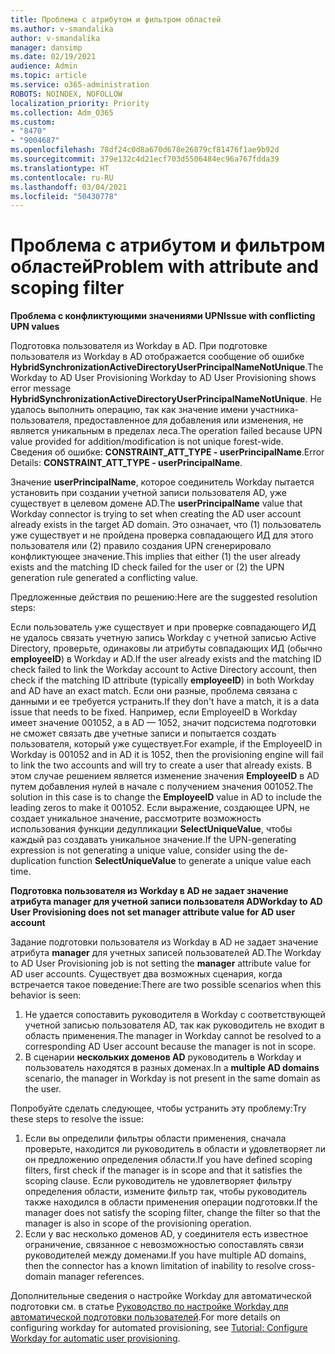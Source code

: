 ```yaml
---
title: Проблема с атрибутом и фильтром областей
ms.author: v-smandalika
author: v-smandalika
manager: dansimp
ms.date: 02/19/2021
audience: Admin
ms.topic: article
ms.service: o365-administration
ROBOTS: NOINDEX, NOFOLLOW
localization_priority: Priority
ms.collection: Adm_O365
ms.custom:
- "8470"
- "9004687"
ms.openlocfilehash: 78df24c0d8a670d678e26879cf81476f1ae9b92d
ms.sourcegitcommit: 379e132c4d21ecf703d5506484ec96a767fdda39
ms.translationtype: HT
ms.contentlocale: ru-RU
ms.lasthandoff: 03/04/2021
ms.locfileid: "50430778"
---
```

# <a name="problem-with-attribute-and-scoping-filter"></a><span data-ttu-id="8df91-102">Проблема с атрибутом и фильтром областей</span><span class="sxs-lookup"><span data-stu-id="8df91-102">Problem with attribute and scoping filter</span></span>

<span data-ttu-id="8df91-103">**Проблема с конфликтующими значениями UPN**</span><span class="sxs-lookup"><span data-stu-id="8df91-103">**Issue with conflicting UPN values**</span></span>

<span data-ttu-id="8df91-104">Подготовка пользователя из Workday в AD. При подготовке пользователя из Workday в AD отображается сообщение об ошибке **HybridSynchronizationActiveDirectoryUserPrincipalNameNotUnique**.</span><span class="sxs-lookup"><span data-stu-id="8df91-104">The Workday to AD User Provisioning Workday to AD User Provisioning shows error message **HybridSynchronizationActiveDirectoryUserPrincipalNameNotUnique**.</span></span> <span data-ttu-id="8df91-105">Не удалось выполнить операцию, так как значение имени участника-пользователя, предоставленное для добавления или изменения, не является уникальным в пределах леса.</span><span class="sxs-lookup"><span data-stu-id="8df91-105">The operation failed because UPN value provided for addition/modification is not unique forest-wide.</span></span> <span data-ttu-id="8df91-106">Сведения об ошибке: **CONSTRAINT_ATT_TYPE - userPrincipalName**.</span><span class="sxs-lookup"><span data-stu-id="8df91-106">Error Details: **CONSTRAINT_ATT_TYPE - userPrincipalName**.</span></span>

<span data-ttu-id="8df91-107">Значение **userPrincipalName**, которое соединитель Workday пытается установить при создании учетной записи пользователя AD, уже существует в целевом домене AD.</span><span class="sxs-lookup"><span data-stu-id="8df91-107">The **userPrincipalName** value that Workday connector is trying to set when creating the AD user account already exists in the target AD domain.</span></span> <span data-ttu-id="8df91-108">Это означает, что (1) пользователь уже существует и не пройдена проверка совпадающего ИД для этого пользователя или (2) правило создания UPN сгенерировало конфликтующее значение.</span><span class="sxs-lookup"><span data-stu-id="8df91-108">This implies that either (1) the user already exists and the matching ID check failed for the user or (2) the UPN generation rule generated a conflicting value.</span></span>

<span data-ttu-id="8df91-109">Предложенные действия по решению:</span><span class="sxs-lookup"><span data-stu-id="8df91-109">Here are the suggested resolution steps:</span></span>

<span data-ttu-id="8df91-110">Если пользователь уже существует и при проверке совпадающего ИД не удалось связать учетную запись Workday с учетной записью Active Directory, проверьте, одинаковы ли атрибуты совпадающих ИД (обычно **employeeID**) в Workday и AD.</span><span class="sxs-lookup"><span data-stu-id="8df91-110">If the user already exists and the matching ID check failed to link the Workday account to Active Directory account, then check if the matching ID attribute (typically **employeeID**) in both Workday and AD have an exact match.</span></span> <span data-ttu-id="8df91-111">Если они разные, проблема связана с данными и ее требуется устранить.</span><span class="sxs-lookup"><span data-stu-id="8df91-111">If they don't have a match, it is a data issue that needs to be fixed.</span></span> <span data-ttu-id="8df91-112">Например, если EmployeeID в Workday имеет значение 001052, а в AD — 1052, значит подсистема подготовки не сможет связать две учетные записи и попытается создать пользователя, который уже существует.</span><span class="sxs-lookup"><span data-stu-id="8df91-112">For example, if the EmployeeID in Workday is 001052 and in AD it is 1052, then the provisioning engine will fail to link the two accounts and will try to create a user that already exists.</span></span> <span data-ttu-id="8df91-113">В этом случае решением является изменение значения **EmployeeID** в AD путем добавления нулей в начале с получением значения 001052.</span><span class="sxs-lookup"><span data-stu-id="8df91-113">The solution in this case is to change the **EmployeeID** value in AD to include the leading zeros to make it 001052.</span></span>
<span data-ttu-id="8df91-114">Если выражение, создающее UPN, не создает уникальное значение, рассмотрите возможность использования функции дедупликации **SelectUniqueValue**, чтобы каждый раз создавать уникальное значение.</span><span class="sxs-lookup"><span data-stu-id="8df91-114">If the UPN-generating expression is not generating a unique value, consider using the de-duplication function **SelectUniqueValue** to generate a unique value each time.</span></span>

<span data-ttu-id="8df91-115">**Подготовка пользователя из Workday в AD не задает значение атрибута manager для учетной записи пользователя AD**</span><span class="sxs-lookup"><span data-stu-id="8df91-115">**Workday to AD User Provisioning does not set manager attribute value for AD user account**</span></span>

<span data-ttu-id="8df91-116">Задание подготовки пользователя из Workday в AD не задает значение атрибута **manager** для учетных записей пользователей AD.</span><span class="sxs-lookup"><span data-stu-id="8df91-116">The Workday to AD User Provisioning job is not setting the **manager** attribute value for AD user accounts.</span></span> <span data-ttu-id="8df91-117">Существует два возможных сценария, когда встречается такое поведение:</span><span class="sxs-lookup"><span data-stu-id="8df91-117">There are two possible scenarios when this behavior is seen:</span></span>

1. <span data-ttu-id="8df91-118">Не удается сопоставить руководителя в Workday с соответствующей учетной записью пользователя AD, так как руководитель не входит в область применения.</span><span class="sxs-lookup"><span data-stu-id="8df91-118">The manager in Workday cannot be resolved to a corresponding AD User account because the manager is not in scope.</span></span>
2. <span data-ttu-id="8df91-119">В сценарии **нескольких доменов AD** руководитель в Workday и пользователь находятся в разных доменах.</span><span class="sxs-lookup"><span data-stu-id="8df91-119">In a **multiple AD domains** scenario, the manager in Workday is not present in the same domain as the user.</span></span>

<span data-ttu-id="8df91-120">Попробуйте сделать следующее, чтобы устранить эту проблему:</span><span class="sxs-lookup"><span data-stu-id="8df91-120">Try these steps to resolve the issue:</span></span>

1. <span data-ttu-id="8df91-121">Если вы определили фильтры области применения, сначала проверьте, находится ли руководитель в области и удовлетворяет ли он предложению определения области.</span><span class="sxs-lookup"><span data-stu-id="8df91-121">If you have defined scoping filters, first check if the manager is in scope and that it satisfies the scoping clause.</span></span> <span data-ttu-id="8df91-122">Если руководитель не удовлетворяет фильтру определения области, измените фильтр так, чтобы руководитель также находился в области применения операции подготовки.</span><span class="sxs-lookup"><span data-stu-id="8df91-122">If the manager does not satisfy the scoping filter, change the filter so that the manager is also in scope of the provisioning operation.</span></span>
2. <span data-ttu-id="8df91-123">Если у вас несколько доменов AD, у соединителя есть известное ограничение, связанное с невозможностью сопоставлять связи руководителей между доменами.</span><span class="sxs-lookup"><span data-stu-id="8df91-123">If you have multiple AD domains, then the connector has a known limitation of inability to resolve cross-domain manager references.</span></span>

<span data-ttu-id="8df91-124">Дополнительные сведения о настройке Workday для автоматической подготовки см. в статье [Руководство по настройке Workday для автоматической подготовки пользователей](https://docs.microsoft.com/azure/active-directory/saas-apps/workday-inbound-tutorial).</span><span class="sxs-lookup"><span data-stu-id="8df91-124">For more details on configuring workday for automated provisioning, see [Tutorial: Configure Workday for automatic user provisioning](https://docs.microsoft.com/azure/active-directory/saas-apps/workday-inbound-tutorial).</span></span>













